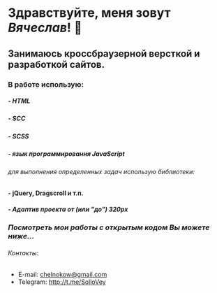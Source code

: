 # Здравствуйте, меня зовут *Вячеслав*! 👋
## Занимаюсь кроссбраузерной версткой и разработкой сайтов.
### В работе использую: 
##### **- HTML**
##### **- SCC**
##### **- SCSS** 
##### - язык программирования **JavaScript** 
###### для выполнения определенных задач использую библиотеки:
#### - **jQuery, Dragscroll** и т.п.
##### - Адаптив проекта от (или "до") **320px** 


### *Посмотреть мои работы с открытым кодом Вы можете ниже...*


###### Контакты:

* E-mail: chelnokow@gmail.com
* Telegram: http://t.me/SolloVey

